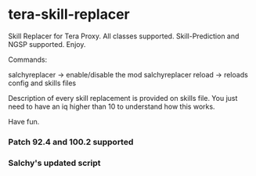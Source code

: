 # tera-skill-replacer

Skill Replacer for Tera Proxy. All classes supported. Skill-Prediction and NGSP supported. Enjoy.

Commands:

salchyreplacer -> enable/disable the mod
salchyreplacer reload -> reloads config and skills files

Description of every skill replacement is provided on skills file. You just need to have an iq higher than 10 to understand how this works.

Have fun.

### Patch 92.4 and 100.2 supported

### Salchy's updated script
